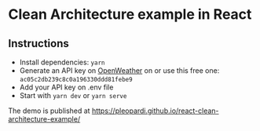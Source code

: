 # Clean Architecture example in React

## Instructions
- Install dependencies: `yarn`
- Generate an API key on [OpenWeather](https://openweathermap.org/) on or use this free one: `ac05c2db239c8c0a196330ddd81febe9`
- Add your API key on .env file
- Start with `yarn dev` or `yarn serve`

The demo is published at <https://pleopardi.github.io/react-clean-architecture-example/>